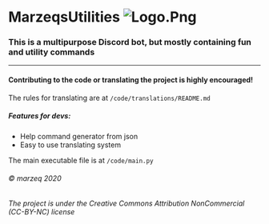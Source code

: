 # MarzeqsUtilities ![Logo.Png](https://cdn.discordapp.com/avatars/767075315595345930/36e1ceb553ca5c940e329902cc992fb2.png?size=64 "Logo")

### This is a multipurpose Discord bot, but mostly containing fun and utility commands

---

#### Contributing to the code or translating the project is highly encouraged!

The rules for translating are at `/code/translations/README.md`


##### Features for devs:
* Help command generator from json
* Easy to use translating system


The main executable file is at `/code/main.py`

###### © marzeq 2020
###### *The project is under the Creative Commons Attribution NonCommercial (CC-BY-NC) license*
